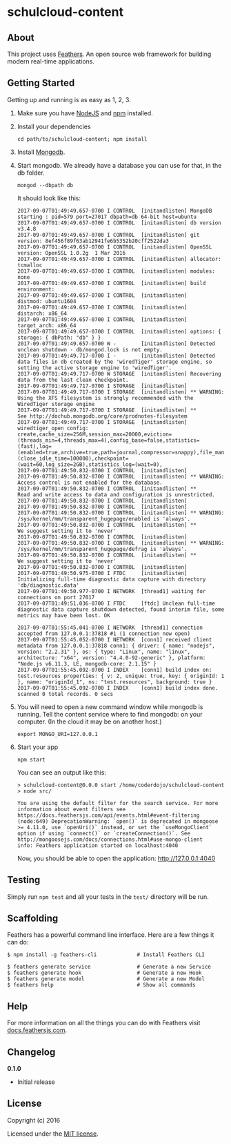 # schulcloud-content

> 

## About

This project uses [Feathers](http://feathersjs.com). An open source web framework for building modern real-time applications.

## Getting Started

Getting up and running is as easy as 1, 2, 3.

1. Make sure you have [NodeJS](https://nodejs.org/) and [npm](https://www.npmjs.com/) installed.
2. Install your dependencies

    ```
    cd path/to/schulcloud-content; npm install
    ```
3. Install [Mongodb](https://mongodb.com).
4.  Start mongodb.
    We already have a database you can use for that, in the db folder.
    ```
    mongod --dbpath db
    ```
    It should look like this:
    ```
    2017-09-07T01:49:49.657-0700 I CONTROL  [initandlisten] MongoDB starting : pid=579 port=27017 dbpath=db 64-bit host=ubuntu
    2017-09-07T01:49:49.657-0700 I CONTROL  [initandlisten] db version v3.4.8
    2017-09-07T01:49:49.657-0700 I CONTROL  [initandlisten] git version: 8ef456f89f63ab12941fe6b5352b20cff2522da3
    2017-09-07T01:49:49.657-0700 I CONTROL  [initandlisten] OpenSSL version: OpenSSL 1.0.2g  1 Mar 2016
    2017-09-07T01:49:49.657-0700 I CONTROL  [initandlisten] allocator: tcmalloc
    2017-09-07T01:49:49.657-0700 I CONTROL  [initandlisten] modules: none
    2017-09-07T01:49:49.657-0700 I CONTROL  [initandlisten] build environment:
    2017-09-07T01:49:49.657-0700 I CONTROL  [initandlisten]     distmod: ubuntu1604
    2017-09-07T01:49:49.657-0700 I CONTROL  [initandlisten]     distarch: x86_64
    2017-09-07T01:49:49.657-0700 I CONTROL  [initandlisten]     target_arch: x86_64
    2017-09-07T01:49:49.657-0700 I CONTROL  [initandlisten] options: { storage: { dbPath: "db" } }
    2017-09-07T01:49:49.657-0700 W -        [initandlisten] Detected unclean shutdown - db/mongod.lock is not empty.
    2017-09-07T01:49:49.717-0700 I -        [initandlisten] Detected data files in db created by the 'wiredTiger' storage engine, so setting the active storage engine to 'wiredTiger'.
    2017-09-07T01:49:49.717-0700 W STORAGE  [initandlisten] Recovering data from the last clean checkpoint.
    2017-09-07T01:49:49.717-0700 I STORAGE  [initandlisten] 
    2017-09-07T01:49:49.717-0700 I STORAGE  [initandlisten] ** WARNING: Using the XFS filesystem is strongly recommended with the WiredTiger storage engine
    2017-09-07T01:49:49.717-0700 I STORAGE  [initandlisten] **          See http://dochub.mongodb.org/core/prodnotes-filesystem
    2017-09-07T01:49:49.717-0700 I STORAGE  [initandlisten] wiredtiger_open config: create,cache_size=256M,session_max=20000,eviction=(threads_min=4,threads_max=4),config_base=false,statistics=(fast),log=(enabled=true,archive=true,path=journal,compressor=snappy),file_manager=(close_idle_time=100000),checkpoint=(wait=60,log_size=2GB),statistics_log=(wait=0),
    2017-09-07T01:49:50.832-0700 I CONTROL  [initandlisten] 
    2017-09-07T01:49:50.832-0700 I CONTROL  [initandlisten] ** WARNING: Access control is not enabled for the database.
    2017-09-07T01:49:50.832-0700 I CONTROL  [initandlisten] **          Read and write access to data and configuration is unrestricted.
    2017-09-07T01:49:50.832-0700 I CONTROL  [initandlisten] 
    2017-09-07T01:49:50.832-0700 I CONTROL  [initandlisten] 
    2017-09-07T01:49:50.832-0700 I CONTROL  [initandlisten] ** WARNING: /sys/kernel/mm/transparent_hugepage/enabled is 'always'.
    2017-09-07T01:49:50.832-0700 I CONTROL  [initandlisten] **        We suggest setting it to 'never'
    2017-09-07T01:49:50.832-0700 I CONTROL  [initandlisten] 
    2017-09-07T01:49:50.832-0700 I CONTROL  [initandlisten] ** WARNING: /sys/kernel/mm/transparent_hugepage/defrag is 'always'.
    2017-09-07T01:49:50.832-0700 I CONTROL  [initandlisten] **        We suggest setting it to 'never'
    2017-09-07T01:49:50.832-0700 I CONTROL  [initandlisten] 
    2017-09-07T01:49:50.975-0700 I FTDC     [initandlisten] Initializing full-time diagnostic data capture with directory 'db/diagnostic.data'
    2017-09-07T01:49:50.977-0700 I NETWORK  [thread1] waiting for connections on port 27017
    2017-09-07T01:49:51.036-0700 I FTDC     [ftdc] Unclean full-time diagnostic data capture shutdown detected, found interim file, some metrics may have been lost. OK

    2017-09-07T01:55:45.041-0700 I NETWORK  [thread1] connection accepted from 127.0.0.1:37818 #1 (1 connection now open)
    2017-09-07T01:55:45.052-0700 I NETWORK  [conn1] received client metadata from 127.0.0.1:37818 conn1: { driver: { name: "nodejs", version: "2.2.31" }, os: { type: "Linux", name: "linux", architecture: "x64", version: "4.4.0-92-generic" }, platform: "Node.js v6.11.3, LE, mongodb-core: 2.1.15" }
    2017-09-07T01:55:45.092-0700 I INDEX    [conn1] build index on: test.resources properties: { v: 2, unique: true, key: { originId: 1 }, name: "originId_1", ns: "test.resources", background: true }
    2017-09-07T01:55:45.092-0700 I INDEX    [conn1] build index done.  scanned 0 total records. 0 secs
    ```
    
5. You will need to open a new command window while mongodb is running.
   Tell the content service where to find mongodb: on your computer.
   (In the cloud it may be on another host.)
   ```
   export MONGO_URI=127.0.0.1
   ```

6. Start your app

    ```
    npm start
    ```
    You can see an output like this:
    ```
    > schulcloud-content@0.0.0 start /home/coderdojo/schulcloud-content
    > node src/

    You are using the default filter for the search service. For more information about event filters see https://docs.feathersjs.com/api/events.html#event-filtering
    (node:649) DeprecationWarning: `open()` is deprecated in mongoose >= 4.11.0, use `openUri()` instead, or set the `useMongoClient` option if using `connect()` or `createConnection()`. See http://mongoosejs.com/docs/connections.html#use-mongo-client
    info: Feathers application started on localhost:4040
    ```
    Now, you should be able to open the application: http://127.0.0.1:4040

## Testing

Simply run `npm test` and all your tests in the `test/` directory will be run.

## Scaffolding

Feathers has a powerful command line interface. Here are a few things it can do:

```
$ npm install -g feathers-cli             # Install Feathers CLI

$ feathers generate service               # Generate a new Service
$ feathers generate hook                  # Generate a new Hook
$ feathers generate model                 # Generate a new Model
$ feathers help                           # Show all commands
```

## Help

For more information on all the things you can do with Feathers visit [docs.feathersjs.com](http://docs.feathersjs.com).

## Changelog

__0.1.0__

- Initial release

## License

Copyright (c) 2016

Licensed under the [MIT license](LICENSE).
